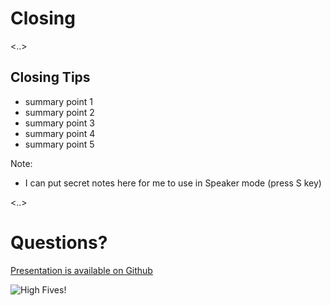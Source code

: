 # Closing

<!-- .slide: data-background-image="/images/closing.gif" -->

<!-- .slide: class="shadowed-text" -->

<..>

## Closing Tips

* summary point 1
* summary point 2
* summary point 3
* summary point 4
* summary point 5

Note:

* I can put secret notes here for me to use in Speaker mode (press S key)

<..>

# Questions?

[Presentation is available on Github](https://github.com/clearfunction/slides/)

![High Fives!](/images/high-fives.gif)
